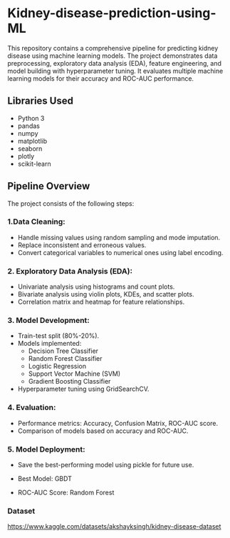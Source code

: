 # Kidney-disease-prediction-using-ML
This repository contains a comprehensive pipeline for predicting kidney disease using machine learning models. The project demonstrates data preprocessing, exploratory data analysis (EDA), feature engineering, and model building with hyperparameter tuning. It evaluates multiple machine learning models for their accuracy and ROC-AUC performance.

## Libraries Used 
- Python 3
- pandas
- numpy
- matplotlib
- seaborn
- plotly
- scikit-learn

## Pipeline Overview
The project consists of the following steps:
### 1.Data Cleaning:
- Handle missing values using random sampling and mode imputation.
- Replace inconsistent and erroneous values.
- Convert categorical variables to numerical ones using label encoding.

### 2. Exploratory Data Analysis (EDA):
- Univariate analysis using histograms and count plots.
- Bivariate analysis using violin plots, KDEs, and scatter plots.
- Correlation matrix and heatmap for feature relationships.

### 3. Model Development:
- Train-test split (80%-20%).
- Models implemented:
  - Decision Tree Classifier
  - Random Forest Classifier
  - Logistic Regression
  - Support Vector Machine (SVM)
  - Gradient Boosting Classifier
- Hyperparameter tuning using GridSearchCV.

### 4. Evaluation:
- Performance metrics: Accuracy, Confusion Matrix, ROC-AUC score.
- Comparison of models based on accuracy and ROC-AUC.

### 5. Model Deployment:
- Save the best-performing model using pickle for future use.

- Best Model: GBDT 
- ROC-AUC Score: Random Forest

### Dataset
https://www.kaggle.com/datasets/akshayksingh/kidney-disease-dataset
